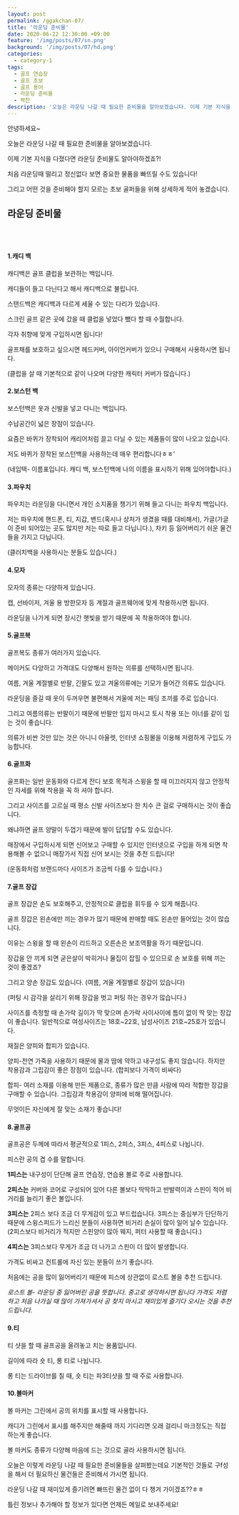 ```yaml
---
layout: post
permalink: /ggakchan-07/
title: '라운딩 준비물'
date: 2020-06-22 12:30:00 +09:00
feature: '/img/posts/07/sn.png'
background: '/img/posts/07/hd.png'
categories:
  - category-1
tags:
  - 골프 연습장
  - 골프 초보
  - 골프 용어
  - 라운딩 준비물
  - 꽉찬
description: '오늘은 라운딩 나갈 때 필요한 준비물을 알아보겠습니다. 이제 기본 지식을 다졌다면 라운딩 준비물도 알아야하겠죠?'
---
```


안녕하세요~

오늘은 라운딩 나갈 때 필요한 준비물을 알아보겠습니다.

이제 기본 지식을 다졌다면 라운딩 준비물도 알아야하겠죠?!

처음 라운딩때 떨리고 정신없다 보면 중요한 물품을 빠뜨릴 수도 있습니다!

그리고 어떤 것을 준비해야 할지 모르는 초보 골퍼들을 위해 상세하게 적어 놓겠습니다.



## 라운딩 준비물


<br><br>

#### 1.캐디 백

캐디백은 골프 클럽을 보관하는 백입니다.

캐디들이 들고 다닌다고 해서 캐디백으로 불립니다.

스탠드백은 캐디백과 다르게 세울 수 있는 다리가 있습니다.

스크린 골프 같은 곳에 갔을 때 클럽을 넣었다 뺐다 할 때 수월합니다.

각자 취향에 맞게 구입하시면 됩니다!

골프채를 보호하고 싶으시면 헤드커버, 아이언커버가 있으니 구매해서 사용하시면 됩니다.

(클럽을 살 때 기본적으로 같이 나오며 다양한 캐릭터 커버가 많습니다.)

#### 2.보스턴 백

보스턴백은 옷과 신발을 넣고 다니는 백입니다.

수납공간이 넓은 장점이 있습니다.

요즘은 바퀴가 장착되어 캐리어처럼 끌고 다닐 수 있는 제품들이 많이 나오고 있습니다.

저도 바퀴가 장착된 보스턴백을 사용하는데 매우 편리합니다ㅎㅎ’

(네임택- 이름표입니다. 캐디 백, 보스턴백에 나의 이름을 표시하기 위해 있어야합니다.)

#### 3.파우치

파우치는 라운딩을 다니면서 개인 소지품을 챙기기 위해 들고 다니는 파우치 백입니다.

저는 파우치에 핸드폰, 티, 지갑, 밴드(혹시나 상처가 생겼을 때를 대비해서), 가글(가글이 준비 되어있는 곳도 많지만 저는 따로 들고 다닙니다.), 차키 등 잃어버리기 쉬운 물건들을 가지고 다닙니다.

(클러치백을 사용하시는 분들도 있습니다.)

#### 4.모자

모자의 종류는 다양하게 있습니다.

캡, 선바이저, 겨울 용 방한모자 등 계절과 골프웨어에 맞게 착용하시면 됩니다.

라운딩을 나가게 되면 장시간 햇빛을 받기 때문에 꼭 착용하여야 합니다.

#### 5.골프복

골프복도 종류가 여러가지 있습니다.

메이커도 다양하고 가격대도 다양해서 원하는 의류를 선택하시면 됩니다.

여름, 겨울 계절별로 반팔, 긴팔도 있고 겨울의류에는 기모가 들어간 의류도 있습니다.

라운딩을 즐길 때 옷이 두꺼우면 불편해서 겨울에 저는 패딩 조끼를 주로 입습니다.

그리고 여름의류는 반팔이기 때문에 반팔만 입지 마시고 토시 착용 또는 이너를 같이 입는 것이 좋습니다.

의류가 비싼 것만 있는 것은 아니니 아울렛, 인터넷 쇼핑몰을 이용해 저렴하게 구입도 가능합니다.

#### 6.골프화

골프화는 일반 운동화와 다르게 잔디 보호 목적과 스윙을 할 때 미끄러지지 않고 안정적인 자세를 위해 착용을 꼭 하 셔야 합니다.

그리고 사이즈를 고르실 때 평소 신발 사이즈보다 한 치수 큰 걸로 구매하시는 것이 좋습니다.

왜냐하면 골프 양말이 두껍기 때문에 발이 답답할 수도 있습니다.

매장에서 구입하시게 되면 신어보고 구매할 수 있지만 인터넷으로 구입을 하게 되면 착용해볼 수 없으니 매장가서 직접 신어 보시는 것을 추천 드립니다!

(운동화처럼 브랜드마다 사이즈가 조금씩 다를 수 있습니다.)

#### 7.골프 장갑

골프 장갑은 손도 보호해주고, 안정적으로 클럽을 휘두를 수 있게 해줍니다.

골프 장갑은 왼손에만 끼는 경우가 많기 때문에 판매할 때도 왼손만 들어있는 것이 많습니다.

이유는 스윙을 할 때 왼손이 리드하고 오른손은 보조역활을 하기 때문입니다.

장갑을 안 끼게 되면 굳은살이 박히거나 물집이 잡힐 수 있으므로 손 보호를 위해 끼는 것이 좋겠죠?

그리고 양손 장갑도 있습니다. (여름, 겨울 계절별로 장갑이 있습니다)

(퍼팅 시 감각을 살리기 위해 장갑을 벗고 퍼팅 하는 경우가 많습니다.)

사이즈를 측정할 때 손가락 길이가 딱 맞으며 손가락 사이사이에 틈이 없이 딱 맞는 장갑이 좋습니다. 일반적으로 여성사이즈는 18호~22호, 남성사이즈 21호~25호가 있습니다.

재질은 양피와 합피가 있습니다.

양피-천연 가죽을 사용하기 때문에 물과 땀에 약하고 내구성도 좋지 않습니다. 하지만 착용감과 그립감이 좋은 장점이 있습니다. (합피보다 가격이 비싸다)

합피- 여러 소재를 이용해 만든 제품으로, 종류가 많은 만큼 사람에 따라 적합한 장갑을 구매할 수 있습니다. 그립감과 착용감이 양피에 비해 떨어집니다.

무엇이든 자신에게 잘 맞는 소재가 좋습니다!

#### 8.골프공

골프공은 두께에 따라서 평균적으로 1피스, 2피스, 3피스, 4피스로 나뉩니다.

피스란 공의 겹 수를 말합니다.

**1피스는** 내구성이 단단해 골프 연습장, 연습용 볼로 주로 사용합니다.

**2피스는** 커버와 코어로 구성되어 있어 다른 볼보다 딱딱하고 반발력이과 스핀이 적어 비거리를 늘리기 좋은 볼입니다.

**3피스는** 2피스 보다 조금 더 무게감이 있고 부드럽습니다. 3피스는 중심부가 단단하기 때문에 스윙스피드가 느리신 분들이 사용하면 비거리 손실이 많이 일어 날수 있습니다. (2피스보다 비거리가 적지만 스핀양이 많아 웨지, 퍼터 사용할 때 좋습니다.)

**4피스는** 3피스보다 무게가 조금 더 나가고 스핀이 더 많이 발생합니다.

가격도 비싸고 컨트롤에 자신 있는 분들이 쓰기 좋습니다.

처음에는 공을 많이 잃어버리기 때문에 피스에 상관없이 로스트 볼을 추천 드립니다.

*로스트 볼- 라운딩 중 잃어버린 공을 뜻합니다. 중고로 생각하시면 됩니다 가격도 저렴하고 처음 나가실 때 많이 가져가셔서 공 찾지 마시고 재미있게 즐기다 오시는 것을 추천 드립니다.*

#### 9.티

티 샷을 할 때 골프공을 올려놓고 치는 용품입니다.

길이에 따라 숏 티, 롱 티로 나뉩니다.

롱 티는 드라이브를 칠 때, 숏 티는 파3티샷을 할 때 주로 사용합니다.

#### 10.볼마커

볼 마커는 그린에서 공의 위치를 표시할 때 사용합니다.

캐디가 그린에서 표시를 해주지만 해줄때 까지 기다리면 오래 걸리니 마크정도는 직접 하는게 좋습니다.

볼 마커도 종류가 다양해 마음에 드는 것으로 골라 사용하시면 됩니다.



오늘은 이렇게 라운딩 나갈 때 필요한 준비물들을 살펴봤는데요 기본적인 것들로 구f성을 해서 더 필요하신 물건들은 준비해서 가시면 됩니다.

라운딩 나갈 때 재미있게 즐기려면 빠뜨린 물건 없이 다 챙겨 가이겠죠??ㅎㅎ

틀린 정보나 추가해야 할 정보가 있다면 언제든 메일로 보내주세요!
